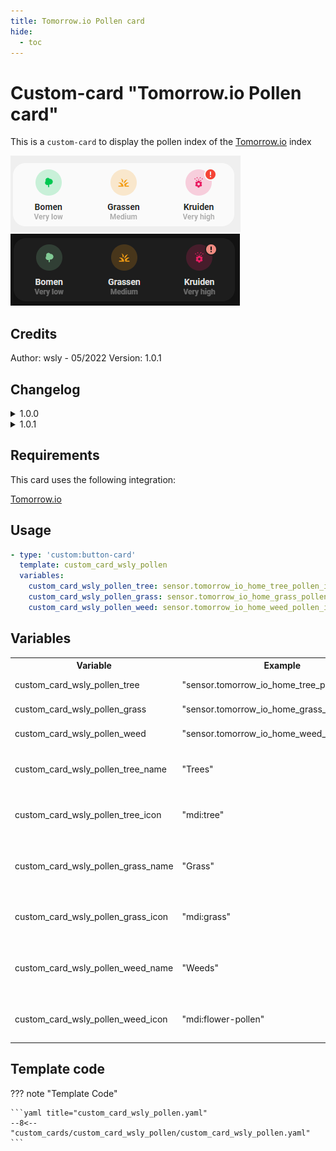 ```yaml
---
title: Tomorrow.io Pollen card
hide:
  - toc
---
```

<!-- markdownlint-disable MD046 -->

# Custom-card "Tomorrow.io Pollen card"

This is a `custom-card` to display the pollen index of the [Tomorrow.io](https://www.home-assistant.io/integrations/tomorrowio) index

![Screenshot light mode](../../assets/img/custom_card_wsly_pollen_light.png)
![Screenshot dark mode](../../assets/img/custom_card_wsly_pollen_dark.png)

## Credits

Author: wsly - 05/2022
Version: 1.0.1

## Changelog

<details>
<summary>1.0.0</summary>
Initial release.
</details>
<details>
<summary>1.0.1</summary>
Allow customizing the name and icon of each pollen index, with localized defaults. (`*_name`, `*_icon` variables)
</details>

## Requirements

This card uses the following integration:

 [Tomorrow.io](https://www.home-assistant.io/integrations/tomorrowio)

## Usage

```yaml
- type: 'custom:button-card'
  template: custom_card_wsly_pollen
  variables:
    custom_card_wsly_pollen_tree: sensor.tomorrow_io_home_tree_pollen_index
    custom_card_wsly_pollen_grass: sensor.tomorrow_io_home_grass_pollen_index
    custom_card_wsly_pollen_weed: sensor.tomorrow_io_home_weed_pollen_index
```

## Variables

<table>
<tr>
<th>Variable</th>
<th>Example</th>
<th>Required</th>
<th>Default</th>
<th>Explanation</th>
</tr>
<tr>
<td>custom_card_wsly_pollen_tree</td>
<td>"sensor.tomorrow_io_home_tree_pollen_index"</td>
<td>Yes</td>
<td></td>
<td>The entity for the tree pollen index</td>
</tr>
<tr>
<td>custom_card_wsly_pollen_grass</td>
<td>"sensor.tomorrow_io_home_grass_pollen_index"</td>
<td>Yes</td>
<td></td>
<td>The entity for the grass pollen index</td>
</tr>
<tr>
<td>custom_card_wsly_pollen_weed</td>
<td>"sensor.tomorrow_io_home_weed_pollen_index"</td>
<td>Yes</td>
<td></td>
<td>The entity for the weed pollen index</td>
</tr>
<tr>
<td>custom_card_wsly_pollen_tree_name</td>
<td>"Trees"</td>
<td>No</td>
<td>"Trees" (localized)</td>
<td>The name to display for the tree pollen index, or `false` to use the `custom_card_wsly_pollen_tree` entity's friendly name.</td>
</tr>
<tr>
<td>custom_card_wsly_pollen_tree_icon</td>
<td>"mdi:tree"</td>
<td>No</td>
<td>"mdi:tree"</td>
<td>The icon to display for the tree pollen index, or `false` to use the `custom_card_wsly_pollen_tree` entity's icon.</td>
</tr>
<tr>
<td>custom_card_wsly_pollen_grass_name</td>
<td>"Grass"</td>
<td>No</td>
<td>"Grass" (localized)</td>
<td>The name to display for the grass pollen index, or `false` to use the `custom_card_wsly_pollen_grass` entity's friendly name.</td>
</tr>
<tr>
<td>custom_card_wsly_pollen_grass_icon</td>
<td>"mdi:grass"</td>
<td>No</td>
<td>"mdi:grass"</td>
<td>The icon to display for the grass pollen index, or `false` to use the `custom_card_wsly_pollen_grass` entity's icon.</td>
</tr>
<tr>
<td>custom_card_wsly_pollen_weed_name</td>
<td>"Weeds"</td>
<td>No</td>
<td>"Weeds" (localized)</td>
<td>The name to display for the weed pollen index, or `false` to use the `custom_card_wsly_pollen_weed` entity's friendly name.</td>
</tr>
<tr>
<td>custom_card_wsly_pollen_weed_icon</td>
<td>"mdi:flower-pollen"</td>
<td>No</td>
<td>"mdi:flower-pollen"</td>
<td>The icon to display for the weed pollen index, or `false` to use the `custom_card_wsly_pollen_weed` entity's icon.</td>
</tr>
</table>

## Template code

??? note "Template Code"

    ```yaml title="custom_card_wsly_pollen.yaml"
    --8<-- "custom_cards/custom_card_wsly_pollen/custom_card_wsly_pollen.yaml"
    ```
